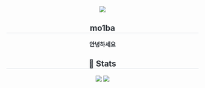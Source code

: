 <div align= "center">
    <img src="https://capsule-render.vercel.app/api?type=rounded&color=gradient&height=120&text=안녕하세요%20?&animation=fadeIn&fontColor=ffffff&fontSize=60" />
    </div>
    <div align= "center"> 
    <h2 style="border-bottom: 1px solid #d8dee4; color: #282d33;"> mo1ba </h2>  
    <div style="font-weight: 700; font-size: 15px; text-align: center; color: #282d33;"> 안녕하세요 </div> 
    </div>
    <div align= "center"> 
    <h2 style="border-bottom: 1px solid #d8dee4; color: #282d33;"> 🏅 Stats </h2> <div align= "center"> <img src="https://github-readme-stats.vercel.app/api?username=mo1ba&bg_color=180,4dc9ff,00000000&title_color=ffffff&text_color=ffffff"
         /> <img src="https://github-readme-stats.vercel.app/api/top-langs/?username=mo1ba&layout=compact&bg_color=180,4dc9ff,00000000&title_color=ffffff&text_color=ffffff"
           /> </div> 
    </div>
    
